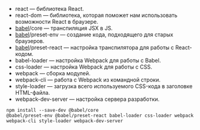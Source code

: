 <ul>
<li>react — библиотека React.</li>
<li>react-dom — библиотека, которая поможет нам использовать возможности React в браузере.</li>
<li><a href="https://habr.com/ru/users/babel/" class="user_link">babel</a>/core — транспиляция JSX в JS.</li>
<li><a href="https://habr.com/ru/users/babel/" class="user_link">babel</a>/preset-env — создание кода, подходящего для старых браузеров.</li>
<li><a href="https://habr.com/ru/users/babel/" class="user_link">babel</a>/preset-react — настройка транспилятора для работы с React-кодом.</li>
<li>babel-loader — настройка Webpack для работы с Babel.</li>
<li>css-loader — настройка Webpack для работы с CSS.</li>
<li>webpack — сборка модулей.</li>
<li>webpack-cli — работа с Webpack из командной строки.</li>
<li>style-loader — загрузка всего используемого CSS-кода в заголовке HTML-файла.</li>
<li>webpack-dev-server — настройка сервера разработки.</li>
</ul>

<code class="javascript hljs">npm install --save-dev @babel/core @babel/preset-env @babel/preset-react babel-loader css-loader webpack webpack-cli style-loader webpack-dev-server</code>